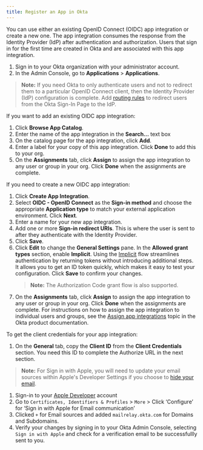 ```yaml
---
title: Register an App in Okta
---
```


You can use either an existing OpenID Connect (OIDC) app integration or create a new one. The app integration consumes the response from the Identity Provider (IdP) after authentication and authorization. Users that sign in for the first time are created in Okta and are associated with this app integration.

1. Sign in to your Okta organization with your administrator account.
1. In the Admin Console, go to **Applications** > **Applications**.

> **Note:** If you need Okta to only authenticate users and not to redirect them to a particular OpenID Connect client, then the Identity Provider (IdP) configuration is complete. Add [routing rules](https://help.okta.com/en/prod/Content/Topics/Security/Identity_Provider_Discovery.htm) to redirect users from the Okta Sign-In Page to the IdP.

If you want to add an existing OIDC app integration:

1. Click **Browse App Catalog**.
1. Enter the name of the app integration in the **Search...** text box
1. On the catalog page for the app integration, click **Add**.
1. Enter a label for your copy of this app integration. Click **Done** to add this to your org.
1. On the **Assignments** tab, click **Assign** to assign the app integration to any user or group in your org. Click **Done** when the assignments are complete.

If you need to create a new OIDC app integration:

1. Click **Create App Integration**.
1. Select **OIDC - OpenID Connect** as the **Sign-in method** and choose the appropriate **Application type** to match your external application environment. Click **Next**.
1. Enter a name for your new app integration.
1. Add one or more **Sign-in redirect URIs**. This is where the user is sent to after they authenticate with the Identity Provider.
1. Click **Save**.
1. Click **Edit** to change the **General Settings** pane. In the **Allowed grant types** section, enable **Implicit**. Using the [Implicit](/docs/guides/implement-grant-type/implicit/main/) flow streamlines authentication by returning tokens without introducing additional steps. It allows you to get an ID token quickly, which makes it easy to test your configuration. Click **Save** to confirm your changes.
    > **Note:** The Authorization Code grant flow is also supported.
1. On the **Assignments** tab, click **Assign** to assign the app integration to any user or group in your org. Click **Done** when the assignments are complete. For instructions on how to assign the app integration to individual users and groups, see the [Assign app integrations](https://help.okta.com/en/prod/okta_help_CSH.htm#ext_Apps_Apps_Page-assign) topic in the Okta product documentation.

To get the client credentials for your app integration:

1. On the **General** tab, copy the **Client ID** from the **Client Credentials** section. You need this ID to complete the Authorize URL in the next section.

> **Note:** For Sign in with Apple, you will need to update your email sources within Apple's Developer Settings if you choose to [hide your email](https://support.apple.com/en-us/HT210425).

1. Sign-in to your [Apple Developer](https://developer.apple.com/) account
2. Go to `Certificates, Identifiers & Profiles` > `More` > Click ‘Configure’ for ‘Sign in with Apple for Email communication’
3. Clicked `+` for Email sources and added `mailrelay.okta.com` for Domains and Subdomains. 
4. Verify your changes by signing in to your Okta Admin Console, selecting `Sign in with Apple` and check for a verification email to be successfullly sent to you.

<NextSectionLink/>
